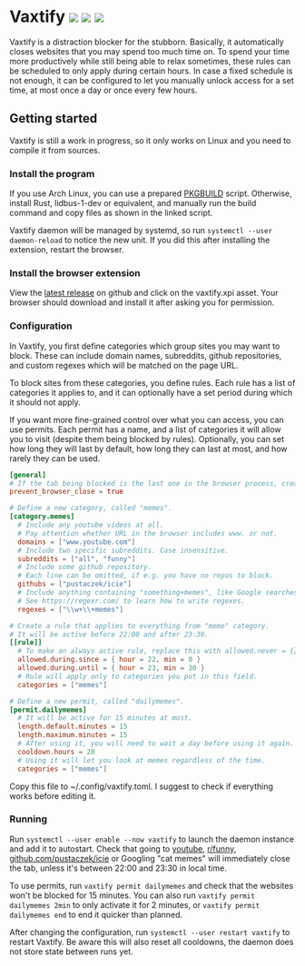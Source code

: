# Vaxtify [![](https://img.shields.io/github/workflow/status/pustaczek/vaxtify/Continuous%20Integration?logo=github-actions&logoColor=white)](https://github.com/pustaczek/vaxtify/actions) [![](https://img.shields.io/codecov/c/github/pustaczek/vaxtify?logo=codecov&logoColor=white)](https://codecov.io/gh/pustaczek/vaxtify) [![](https://img.shields.io/github/license/pustaczek/vaxtify?color=success&logo=github)](https://github.com/pustaczek/vaxtify)

Vaxtify is a distraction blocker for the stubborn.
Basically, it automatically closes websites that you may spend too much time on.
To spend your time more productively while still being able to relax sometimes, these rules can be scheduled to only apply during certain hours.
In case a fixed schedule is not enough, it can be configured to let you manually unlock access for a set time, at most once a day or once every few hours.

## Getting started

Vaxtify is still a work in progress, so it only works on Linux and you need to compile it from sources.

### Install the program

If you use Arch Linux, you can use a prepared [PKGBUILD](misc/arch-packaging/PKGBUILD) script.
Otherwise, install Rust, lidbus-1-dev or equivalent, and manually run the build command and copy files as shown in the linked script.

Vaxtify daemon will be managed by systemd, so run `systemctl --user daemon-reload` to notice the new unit.
If you did this after installing the extension, restart the browser.

### Install the browser extension

View the [latest release](https://github.com/pustaczek/vaxtify/releases/latest) on github and click on the vaxtify.xpi asset.
Your browser should download and install it after asking you for permission.

### Configuration

In Vaxtify, you first define categories which group sites you may want to block.
These can include domain names, subreddits, github repositories, and custom regexes which will be matched on the page URL.

To block sites from these categories, you define rules.
Each rule has a list of categories it applies to, and it can optionally have a set period during which it should not apply.

If you want more fine-grained control over what you can access, you can use permits.
Each permit has a name, and a list of categories it will allow you to visit (despite them being blocked by rules).
Optionally, you can set how long they will last by default, how long they can last at most, and how rarely they can be used.

```toml
[general]
# If the tab being blocked is the last one in the browser process, create a new empty one.
prevent_browser_close = true

# Define a new category, called "memes".
[category.memes]
  # Include any youtube videos at all.
  # Pay attention whether URL in the browser includes www. or not.
  domains = ["www.youtube.com"]
  # Include two specific subreddits. Case insensitive.
  subreddits = ["all", "funny"]
  # Include some github repository.
  # Each line can be omitted, if e.g. you have no repos to block.
  githubs = ["pustaczek/icie"]
  # Include anything containing "something+memes", like Google searches.
  # See https://regexr.com/ to learn how to write regexes.
  regexes = ["\\w+\\+memes"]

# Create a rule that applies to everything from "meme" category.
# It will be active before 22:00 and after 23:30.
[[rule]]
  # To make an always active rule, replace this with allowed.never = {}.
  allowed.during.since = { hour = 22, min = 0 }
  allowed.during.until = { hour = 23, min = 30 }
  # Rule will apply only to categories you put in this field.
  categories = ["memes"]

# Define a new permit, called "dailymemes".
[permit.dailymemes]
  # It will be active for 15 minutes at most.
  length.default.minutes = 15
  length.maximum.minutes = 15
  # After using it, you will need to wait a day before using it again.
  cooldown.hours = 20
  # Using it will let you look at memes regardless of the time.
  categories = ["memes"]
```

Copy this file to ~/.config/vaxtify.toml.
I suggest to check if everything works before editing it.

### Running

Run `systemctl --user enable --now vaxtify` to launch the daemon instance and add it to autostart.
Check that going to [youtube](https://youtube.com), [r/funny](https://www.reddit.com/r/funny), [github.com/pustaczek/icie](https://github.com/pustaczek/icie) or Googling "cat memes" will immediately close the tab, unless it's between 22:00 and 23:30 in local time.

To use permits, run `vaxtify permit dailymemes` and check that the websites won't be blocked for 15 minutes.
You can also run `vaxtify permit dailymemes 2min` to only activate it for 2 minutes, or `vaxtify permit dailymemes end` to end it quicker than planned.

After changing the configuration, run `systemctl --user restart vaxtify` to restart Vaxtify.
Be aware this will also reset all cooldowns, the daemon does not store state between runs yet.
